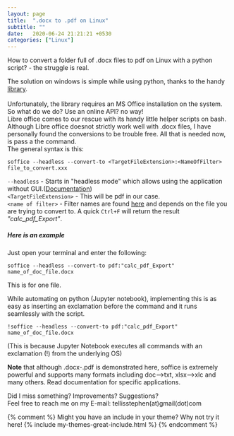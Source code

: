 ```yaml
---
layout: page
title:  ".docx to .pdf on Linux"
subtitle: ""
date:   2020-06-24 21:21:21 +0530
categories: ["Linux"]
---
```

How to convert a folder full of  .docx files to pdf on Linux with a python script? - the struggle is real.

The solution on windows is simple while using python, thanks to the handy [library](https://pypi.org/project/docx2pdf/ "Go to site").  
<br>
Unfortunately, the library requires an MS Office installation on the system. So what do we do? Use an online API? no way!   
Libre office comes to our rescue with its handy little helper scripts on bash.   
Although Libre office doesnot strictly work well with .docx files, I have personally found the conversions to be trouble free.
All that is needed now, is pass a the command. 
<br>
The general syntax is this:
```
soffice --headless --convert-to <TargetFileExtension>:<NameOfFilter> file_to_convert.xxx
```
`--headless` - Starts in "headless mode" which allows using the application without GUI.([Documentation](https://help.libreoffice.org/Common/Starting_the_Software_With_Parameters "Go to site"))   
`<TargetFileExtension>` - This will be pdf in our case.  
`<name of filter>`  - Filter names are found [here](https://cgit.freedesktop.org/libreoffice/core/tree/filter/source/config/fragments/filters "Go to site") and depends on the file you are trying to convert to. A quick `Ctrl+F` will return the result *"calc_pdf_Export"*.   

##### Here is an example  

Just open your terminal and enter the following:
```
soffice --headless --convert-to pdf:"calc_pdf_Export" name_of_doc_file.docx
```
This is for one file.   

While automating on python (Jupyter notebook), implementing this is as easy as inserting an exclamation before the command and it runs seamlessly with the script.      
```
!soffice --headless --convert-to pdf:"calc_pdf_Export" name_of_doc_file.docx
```
(This is because Jupyter Notebook executes all commands with an exclamation (!) from the underlying OS)


**Note** that although .docx-.pdf is demonstrated here, soffice is extremely powerful and supports many formats including doc-->txt, xlsx-->xlc and many others. 
Read documentation for specific applications.

Did I miss something? Improvements? Suggestions?  
Feel free to reach me on my E-mail: tellisstephen(at)gmail(dot)com

{% comment %}
Might you have an include in your theme? Why not try it here!
{% include my-themes-great-include.html %}
{% endcomment %}


